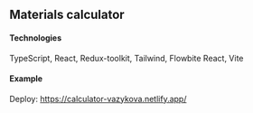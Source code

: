 ## Materials calculator

#### Technologies

TypeScript, React, Redux-toolkit, Tailwind, Flowbite React, Vite

#### Example
Deploy: https://calculator-vazykova.netlify.app/
